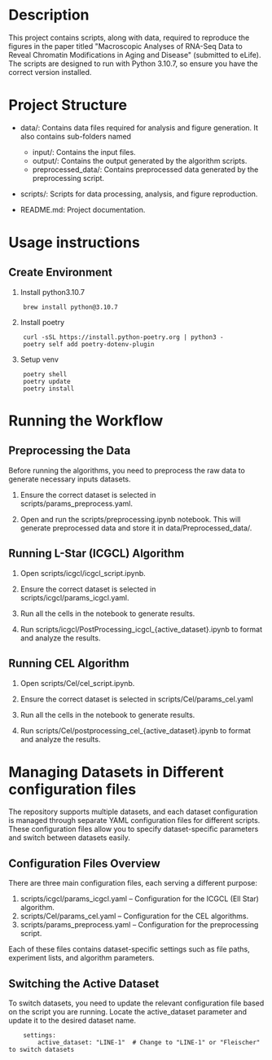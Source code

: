 # Description
This project contains scripts, along with data, required to reproduce the figures in the paper titled "Macroscopic Analyses of RNA-Seq Data to Reveal Chromatin Modifications in Aging and Disease" (submitted to eLife). The scripts are designed to run with Python 3.10.7, so ensure you have the correct version installed.

# Project Structure
- data/: Contains data files required for analysis and figure generation. It also contains sub-folders named
    - input/: Contains the input files.
    - output/: Contains the output generated by the algorithm scripts.
    - preprocessed_data/: Contains preprocessed data generated by the preprocessing script.

- scripts/: Scripts for data processing, analysis, and figure reproduction.
- README.md: Project documentation.

# Usage instructions

## Create Environment
1. Install python3.10.7
```shell
    brew install python@3.10.7
```

2. Install poetry
```shell
    curl -sSL https://install.python-poetry.org | python3 -
    poetry self add poetry-dotenv-plugin
```

3. Setup venv
```shell
    poetry shell
    poetry update
    poetry install
```

# Running the Workflow

## Preprocessing the Data

Before running the algorithms, you need to preprocess the raw data to generate necessary inputs datasets.

1. Ensure the correct dataset is selected in scripts/params_preprocess.yaml.

2. Open and run the scripts/preprocessing.ipynb notebook. This will generate preprocessed data and store it in data/Preprocessed_data/.

## Running L-Star (ICGCL) Algorithm

1. Open scripts/icgcl/icgcl_script.ipynb.

2. Ensure the correct dataset is selected in scripts/icgcl/params_icgcl.yaml.

3. Run all the cells in the notebook to generate results.

4. Run scripts/icgcl/PostProcessing_icgcl_{active_dataset}.ipynb to format and analyze the results.

## Running CEL Algorithm

1. Open scripts/Cel/cel_script.ipynb.

2. Ensure the correct dataset is selected in scripts/Cel/params_cel.yaml

3. Run all the cells in the notebook to generate results.

4. Run scripts/Cel/postprocessing_cel_{active_dataset}.ipynb to format and analyze the results.

# Managing Datasets in Different configuration files

The repository supports multiple datasets, and each dataset configuration is managed through separate YAML configuration files for different scripts. These configuration files allow you to specify dataset-specific parameters and switch between datasets easily.

## Configuration Files Overview
There are three main configuration files, each serving a different purpose:

1. scripts/icgcl/params_icgcl.yaml – Configuration for the ICGCL (Ell Star) algorithm.
2. scripts/Cel/params_cel.yaml – Configuration for the CEL algorithms.
3. scripts/params_preprocess.yaml – Configuration for the preprocessing script.
   
Each of these files contains dataset-specific settings such as file paths, experiment lists, and algorithm parameters.

## Switching the Active Dataset
To switch datasets, you need to update the relevant configuration file based on the script you are running. Locate the active_dataset parameter and update it to the desired dataset name. 

```shell
    settings:
        active_dataset: "LINE-1"  # Change to "LINE-1" or "Fleischer" to switch datasets
```







